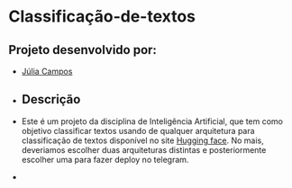 # Classificação-de-textos
## Projeto desenvolvido por:
- [Júlia Campos](https://github.com/juliacamposn)

- ## Descrição
- Este é um projeto da disciplina de Inteligência Artificial, que tem como objetivo classificar textos usando de qualquer arquitetura para classificação de textos disponível no site [Hugging face](https://huggingface.co/models?pipeline_tag=text-classification&sort=trending). No mais, deveriamos escolher duas arquiteturas distintas e posteriormente escolher uma para fazer deploy no telegram.
- 
